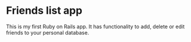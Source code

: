 # Friends list app

This is my first Ruby on Rails app.
It has functionality to add, delete or edit friends to your personal database.